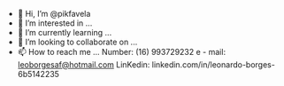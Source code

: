 - 👋 Hi, I’m @pikfavela
- 👀 I’m interested in ...
- 🌱 I’m currently learning ...
- 💞️ I’m looking to collaborate on ...
- 📫 How to reach me ...
Number: (16) 993729232
e - mail: leoborgesaf@hotmail.com
LinKedin: linkedin.com/in/leonardo-borges-6b5142235
<!---
pikfavela/pikfavela is a ✨ special ✨ repository because its `README.md` (this file) appears on your GitHub profile.
You can click the Preview link to take a look at your changes.
--->
